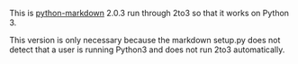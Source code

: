 This is [python-markdown](http://www.freewisdom.org/projects/python-markdown/) 2.0.3 run through 2to3 so that it works on Python 3.

This version is only necessary because the markdown setup.py does not detect that a user is running Python3 and does not run 2to3 automatically.